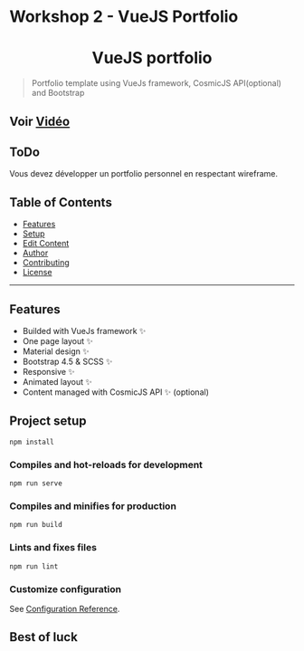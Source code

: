 # Workshop 2 - VueJS Portfolio

<h1 align="center">VueJS portfolio</h1>

> Portfolio template using VueJs framework, CosmicJS API(optional) and Bootstrap

Voir [Vidéo](https://github.com/HananeJab/Sprint-3/blob/main/Bootstrap%20%26%20VueJs/Workshop%202/Tuto.mp4)
---
## ToDo 

Vous devez développer un portfolio personnel en respectant wireframe. 

## Table of Contents

- [Features](#features)
- [Setup](#project-setup)
- [Edit Content](#how-to-edit-content)
- [Author](#author)
- [Contributing](#-contributing)
- [License](#-license)

---

## Features
- Builded with VueJs framework ✨
- One page layout ✨
- Material design ✨
- Bootstrap 4.5 & SCSS ✨
- Responsive ✨
- Animated layout ✨
- Content managed with CosmicJS API ✨ (optional)

## Project setup
```
npm install
```
### Compiles and hot-reloads for development
```
npm run serve
```
### Compiles and minifies for production
```
npm run build
```
### Lints and fixes files
```
npm run lint
```
### Customize configuration
See [Configuration Reference](https://cli.vuejs.org/config/).


## Best of luck
